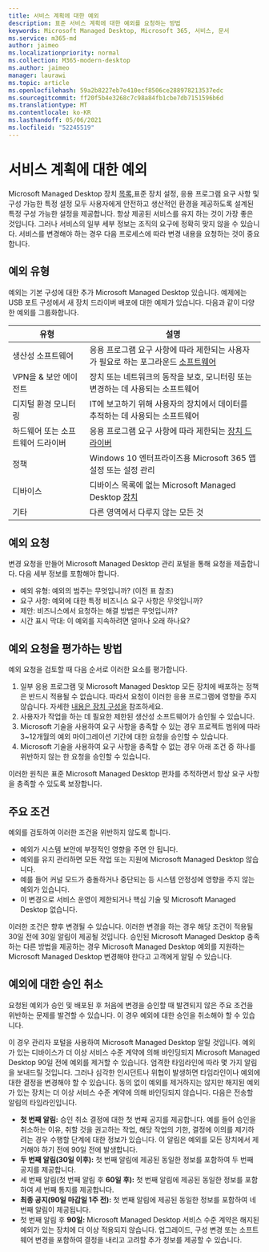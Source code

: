 ```yaml
---
title: 서비스 계획에 대한 예외
description: 표준 서비스 계획에 대한 예외를 요청하는 방법
keywords: Microsoft Managed Desktop, Microsoft 365, 서비스, 문서
ms.service: m365-md
author: jaimeo
ms.localizationpriority: normal
ms.collection: M365-modern-desktop
ms.author: jaimeo
manager: laurawi
ms.topic: article
ms.openlocfilehash: 59a2b8227eb7e410ecf8506ce288978213537edc
ms.sourcegitcommit: ff20f5b4e3268c7c98a84fb1cbe7db7151596b6d
ms.translationtype: MT
ms.contentlocale: ko-KR
ms.lasthandoff: 05/06/2021
ms.locfileid: "52245519"
---
```

# <a name="exceptions-to-the-service-plan"></a>서비스 계획에 대한 예외

Microsoft Managed Desktop 장치 [목록,](device-policies.md)표준 장치 설정, 응용 프로그램 요구 [](../working-with-managed-desktop/config-setting-overview.md)사항 및 구성 가능한 특정 설정 모두 사용자에게 안전하고 생산적인 환경을 제공하도록 설계된 특정 구성 가능한 설정을 제공합니다. 항상 제공된 서비스를 유지 하는 것이 가장 좋은 것입니다. 그러나 서비스의 일부 세부 정보는 조직의 요구에 정확히 맞지 않을 수 있습니다. 서비스를 변경해야 하는 경우 다음 프로세스에 따라 변경 내용을 요청하는 것이 중요합니다.
 
## <a name="types-of-exceptions"></a>예외 유형

예외는 기본 구성에 대한 추가 Microsoft Managed Desktop 있습니다. 예제에는 USB 포트 구성에서 새 장치 드라이버 배포에 대한 예제가 있습니다. 다음과 같이 다양한 예외를 그룹화합니다.

|유형  |설명  |
|---------|---------|
|생산성 소프트웨어     |  응용 프로그램 요구 사항에 따라 제한되는 사용자가 필요로 하는 포그라운드 [소프트웨어](mmd-app-requirements.md)       |
|VPN을 & 보안 에이전트     |  장치 또는 네트워크의 동작을 보호, 모니터링 또는 변경하는 데 사용되는 소프트웨어       |
|디지털 환경 모니터링     |  IT에 보고하기 위해 사용자의 장치에서 데이터를 추적하는 데 사용되는 소프트웨어       |
|하드웨어 또는 소프트웨어 드라이버     |   응용 프로그램 요구 사항에 따라 제한되는 [장치 드라이버](mmd-app-requirements.md)      |
|정책     | Windows 10 엔터프라이즈용 Microsoft 365 앱 설정 또는 설정 관리        |
|디바이스     | 디바이스 목록에 없는 Microsoft Managed Desktop [장치](device-list.md)        |
|기타     |  다른 영역에서 다루지 않는 모든 것       |
 
## <a name="request-an-exception"></a>예외 요청

변경 요청을 만들어 Microsoft Managed Desktop 관리 포털을 통해 요청을 제출합니다. 다음 세부 정보를 포함해야 합니다.

- 예외 유형: 예외의 범주는 무엇입니까? (이전 표 참조)
- 요구 사항: 예외에 대한 특정 비즈니스 요구 사항은 무엇입니까?
- 제안: 비즈니스에서 요청하는 해결 방법은 무엇입니까?
- 시간 표시 막대: 이 예외를 지속하려면 얼마나 오래 하나요? 

## <a name="how-we-assess-an-exception-request"></a>예외 요청을 평가하는 방법

예외 요청을 검토할 때 다음 순서로 이러한 요소를 평가합니다.
 
1. 일부 응용 프로그램 및 Microsoft Managed Desktop 모든 장치에 배포하는 정책은 반드시 적용될 수 없습니다. 따라서 요청이 이러한 응용 프로그램에 영향을 주지 않습니다. 자세한 [내용은 장치 구성을](device-policies.md) 참조하세요.
2. 사용자가 작업을 하는 데 필요한 제한된 생산성 소프트웨어가 승인될 수 있습니다. 
3. Microsoft 기술을 사용하여 요구 사항을 충족할 수 있는 경우 프로젝트 범위에 따라 3~12개월의 예외 마이그레이션 기간에 대한 요청을 승인할 수 있습니다.
4. Microsoft 기술을 사용하여 요구 사항을 충족할 수 없는 경우 아래 조건 중 하나를 위반하지 않는 한 요청을 승인할 수 있습니다.  

이러한 원칙은 표준 Microsoft Managed Desktop 편차를 추적하면서 항상 요구 사항을 충족할 수 있도록 보장합니다. 

## <a name="key-conditions"></a>주요 조건

예외를 검토하여 이러한 조건을 위반하지 않도록 합니다.

- 예외가 시스템 보안에 부정적인 영향을 주면 안 됩니다. 
- 예외를 유지 관리하면 모든 작업 또는 지원에 Microsoft Managed Desktop 않습니다.
- 예를 들어 커널 모드가 충돌하거나 중단되는 등 시스템 안정성에 영향을 주지 않는 예외가 있습니다.
- 이 변경으로 서비스 운영이 제한되거나 핵심 기술 및 Microsoft Managed Desktop 없습니다.

이러한 조건은 향후 변경될 수 있습니다. 이러한 변경을 하는 경우 해당 조건이 적용될 30일 전에 30일 알림이 제공될 것입니다.  승인된 Microsoft Managed Desktop 충족하는 다른 방법을 제공하는 경우 Microsoft Managed Desktop 예외를 지원하는 Microsoft Managed Desktop 변경해야 한다고 고객에게 알릴 수 있습니다. 

## <a name="revoking-approval-for-an-exception"></a>예외에 대한 승인 취소

요청된 예외가 승인 및 배포된 후 처음에 변경을 승인할 때 발견되지 않은 주요 조건을 위반하는 문제를 발견할 수 있습니다. 이 경우 예외에 대한 승인을 취소해야 할 수 있습니다.
 
이 경우 관리자 포털을 사용하여 Microsoft Managed Desktop 알릴 것입니다. 예외가 있는 디바이스가 더 이상 서비스 수준 계약에 의해 바인딩되지 Microsoft Managed Desktop 90일 전에 예외를 제거할 수 있습니다. 엄격한 타임라인에 따라 몇 가지 알림을 보내드릴 것입니다. 그러나 심각한 인시던트나 위협이 발생하면 타임라인이나 예외에 대한 결정을 변경해야 할 수 있습니다. 동의 없이  예외를 제거하지는 않지만 해지된 예외가 있는 장치는 더 이상 서비스 수준 계약에 의해 바인딩되지 않습니다. 다음은 전송할 알림의 타임라인입니다.

- **첫 번째 알림:** 승인 취소 결정에 대한 첫 번째 공지를 제공합니다. 예를 들어 승인을 취소하는 이유, 취할 것을 권고하는 작업, 해당 작업의 기한, 결정에 이의를 제기하려는 경우 수행할 단계에 대한 정보가 있습니다. 이 알림은 예외를 모든 장치에서 제거해야 하기 전에 90일 전에 발생합니다. 
- **두 번째 알림(30일 이후):** 첫 번째 알림에 제공된 동일한 정보를 포함하여 두 번째 공지를 제공합니다. 
- 세 번째 알림(첫 번째 알림 후 **60일 후):** 첫 번째 알림에 제공된 동일한 정보를 포함하여 세 번째 통지를 제공합니다. 
- **최종 공지(90일 마감일 1주 전):** 첫 번째 알림에 제공된 동일한 정보를 포함하여 네 번째 알림이 제공됩니다.
- 첫 번째 알림 후 **90일:** Microsoft Managed Desktop 서비스 수준 계약은 해지된 예외가 있는 장치에 더 이상 적용되지 않습니다. 업그레이드, 구성 변경 또는 소프트웨어 변경을 포함하여 결정을 내리고 고려할 추가 정보를 제공할 수 있습니다. 


